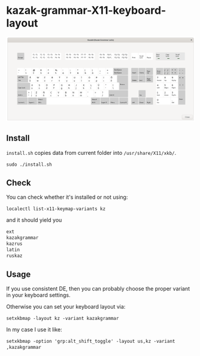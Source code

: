 # kazak-grammar-X11-keyboard-layout

!["Kazak Grammar Latin"](keyboard-layout-variant.png "Kazak Grammar Latin")


## Install

`install.sh` copies data from current folder into `/usr/share/X11/xkb/`.
```shell script
sudo ./install.sh
```

## Check

You can check whether it's installed or not using: 
```shell script
localectl list-x11-keymap-variants kz
```

and it should yield you
```
ext
kazakgrammar
kazrus
latin
ruskaz
```

## Usage

If you use consistent DE, then you can probably choose the proper variant in your keyboard settings.

Otherwise you can set your keyboard layout via: 
```shell script
setxkbmap -layout kz -variant kazakgrammar
```

In my case I use it like:
```shell script
setxkbmap -option 'grp:alt_shift_toggle' -layout us,kz -variant ,kazakgrammar
```
